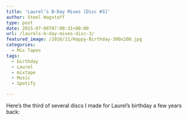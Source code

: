 ```yaml
---
title: 'Laurel’s B-Day Mixes [Disc #3]'
author: Steel Wagstaff
type: post
date: 2015-07-06T07:00:31+00:00
url: /laurels-b-day-mixes-disc-3/
featured_image: /2016/11/Happy-Birthday-300x200.jpg
categories:
  - Mix Tapes
tags:
  - birthday
  - Laurel
  - mixtape
  - Music
  - Spotify

---
```

Here&#8217;s the third of several discs I made for Laurel&#8217;s birthday a few years back: